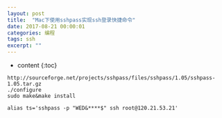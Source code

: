 ```yaml
---
layout: post
title:  "Mac下使用sshpass实现ssh登录快捷命令"
date: 2017-08-21 00:00:01
categories: 编程
tags: ssh
excerpt: ""
---
```


* content
{:toc}


```
http://sourceforge.net/projects/sshpass/files/sshpass/1.05/sshpass-1.05.tar.gz
./configure
sudo make&make install

alias ts='sshpass -p "WED&****$" ssh root@120.21.53.21'
```



